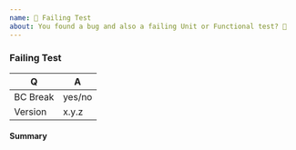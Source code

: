 ```yaml
---
name: 🐞 Failing Test
about: You found a bug and also a failing Unit or Functional test? 🔨
---
```


### Failing Test

<!-- Please fill in the relevant information below to help triaging your pull request. -->

|    Q        |   A
|------------ | ------
| BC Break    | yes/no
| Version     | x.y.z


#### Summary

<!-- Provide a summary of the failing scenario. -->

